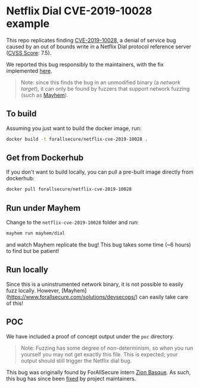 # Netflix Dial CVE-2019-10028 example

This repo replicates finding [CVE-2019-10028](https://nvd.nist.gov/vuln/detail/CVE-2019-10028), a denial of service bug caused by an out of bounds write in a Netflix Dial protocol reference server ([CVSS Score](https://nvd.nist.gov/vuln-metrics/cvss): 7.5).

 We reported this bug responsibly to the maintainers, with the fix implemented [here](https://github.com/Netflix/dial-reference/commit/93756a84eaf31579050da7d9d7f902ee367d6535#diff-93f1e21b10c4a4950b389297eb3168fa).

> Note: since this finds the bug in an unmodified binary
> (a *network target*), it can only be found by fuzzers that support network
> fuzzing (such as [Mayhem](https://www.forallsecure.com/solutions/devsecops/)).

## To build

Assuming you just want to build the docker image, run:

```bash
docker build -t forallsecure/netflix-cve-2019-10028 .
```

## Get from Dockerhub

If you don't want to build locally, you can pull a pre-built image
directly from dockerhub:

```bash
docker pull forallsecure/netflix-cve-2019-10028
```


## Run under Mayhem

Change to the `netflix-cve-2019-10028` folder and run:

```bash
mayhem run mayhem/dial
```

and watch Mayhem replicate the bug! This bug takes some time (~6 hours)
to find but be patient!

## Run locally

Since this is a uninstrumented network binary, it is not possible to easily fuzz locally. However, [Mayhem] (https://www.forallsecure.com/solutions/devsecops/) can easily take care of this!

## POC

We have included a proof of concept output under the `poc`
directory.

> Note: Fuzzing has some degree of non-determinism, so when you run
yourself you may not get exactly this file.  This is expected; your
output should still trigger the Netflix dial bug.

This bug was originally found by ForAllSecure intern [Zion Basque](https://blog.forallsecure.com/author/zion-basque).
As such, this bug has since been [fixed](https://github.com/Netflix/dial-reference/commit/93756a84eaf31579050da7d9d7f902ee367d6535#diff-93f1e21b10c4a4950b389297eb3168fa)
by project maintainers.
